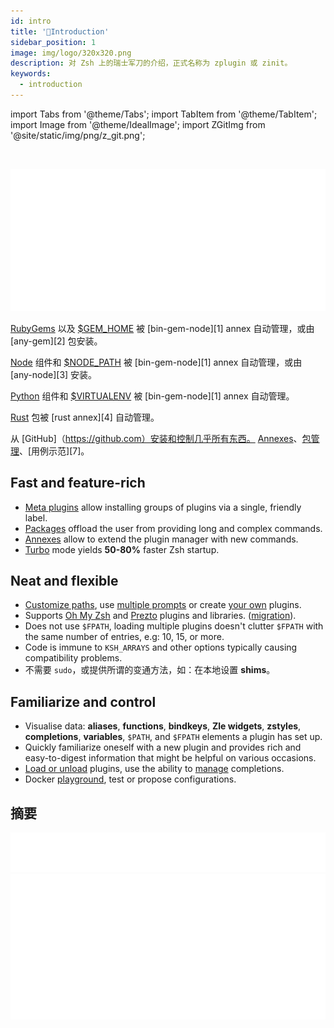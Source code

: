 ```yaml
---
id: intro
title: '🎉Introduction'
sidebar_position: 1
image: img/logo/320x320.png
description: 对 Zsh 上的瑞士军刀的介绍，正式名称为 zplugin 或 zinit。
keywords:
  - introduction
---
```


import Tabs from '@theme/Tabs'; import TabItem from '@theme/TabItem';
import Image from '@theme/IdealImage';
import ZGitImg from '@site/static/img/png/z_git.png';

<Image className="ScreenView" img={ZGitImg} />

[![Z-Shell Organization Stats](https://raw.githubusercontent.com/z-shell/.github/main/metrics/metrics.svg#center)](https://github.com/z-shell)

<Tabs>
  <TabItem value="gems" label="RubyGems">

[RubyGems](https://rubygems.org) 以及 [$GEM_HOME](https://guides.rubygems.org/command-reference/#gem-environment) 被 [bin-gem-node][1] annex 自动管理，或由 [any-gem][2] 包安装。

  </TabItem>
  <TabItem value="node" label="Node">

[Node](https://www.npmjs.com) 组件和 [$NODE_PATH](https://nodejs.org/api/modules.html#modules_loading_from_the_global_folders) 被 [bin-gem-node][1] annex 自动管理，或由 [any-node][3] 安装。

  </TabItem>
  <TabItem value="pip" label="Python">

[Python](https://python.org) 组件和 [$VIRTUALENV](https://docs.python.org/3/tutorial/venv.html) 被 [bin-gem-node][1] annex 自动管理。

  </TabItem>
  <TabItem value="rust" label="Rust">

[Rust](https://crates.io) 包被 [rust annex][4] 自动管理。

  </TabItem>
  <TabItem value="github" label="GitHub" default>

从 [GitHub]（https://github.com）安装和控制几乎所有东西。 [Annexes][5]、[包管理][6]、[用例示范][7]。

</TabItem>
</Tabs>

## <i class="fa-solid fa-spinner fa-spin-pulse"></i> Fast and feature-rich

- [Meta plugins][16] allow installing groups of plugins via a single, friendly label.
- [Packages][6] offload the user from providing long and complex commands.
- [Annexes][5] allow to extend the plugin manager with new commands.
- [Turbo][8] mode yields **50-80%** faster Zsh startup.

## <i className="fa-beat" class="fa-solid fa-heart fa-beat"></i> Neat and flexible

- [Customize paths][9], use [multiple prompts][10] or create [your own][11] plugins.
- Supports [Oh My Zsh][12] and [Prezto][12] plugins and libraries. ([migration][13]).
- Does not use `$FPATH`, loading multiple plugins doesn't clutter `$FPATH` with the same number of entries, e.g: 10, 15, or more.
- Code is immune to `KSH_ARRAYS` and other options typically causing compatibility problems.
- 不需要 `sudo`，或提供所谓的变通方法，如：在本地设置 **shims**。

## <i className="fa-beat-fade" class="fa-solid fa-circle-info fa-beat-fade"></i> Familiarize and control

- Visualise data: **aliases**, **functions**, **bindkeys**, **Zle widgets**, **zstyles**, **completions**, **variables**, `$PATH`, and `$FPATH` elements a plugin has set up.
- Quickly familiarize oneself with a new plugin and provides rich and easy-to-digest information that might be helpful on various occasions.
- [Load or unload][14] plugins, use the ability to [manage][15] completions.
- Docker [playground](https://github.com/z-shell/playground), test or propose configurations.

## <i class="fa-solid fa-list-check"></i> 摘要

[![Z-Shell Projects](https://raw.githubusercontent.com/z-shell/.github/main/metrics/plugin/projects/projects.svg#center)](https://github.com/orgs/z-shell/projects) <br /> [![Z-ShellOrganization](https://raw.githubusercontent.com/z-shell/.github/main/metrics/plugin/followup/followup.svg#center)](https://github.com/z-shell/) <br />

[5]: /ecosystem/annexes
[6]: /ecosystem/packages
[8]: /docs/getting_started/overview#turbo-mode-zsh--53
[9]: /docs/guides/customization#-customizing-paths
[10]: /docs/guides/customization#-multiple-prompts
[11]: /docs/guides/customization#-non-github-local-plugins
[12]: /docs/getting_started/overview#oh-my-zsh-prezto
[12]: /docs/getting_started/overview#oh-my-zsh-prezto
[13]: /docs/getting_started/migration
[14]: /docs/guides/commands#loading-and-unloading
[15]: /docs/guides/commands#completions-management
[16]: /search?q=meta+plugins
